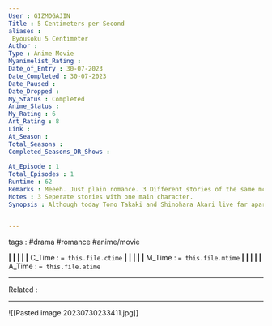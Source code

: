```yaml
---
User : GIZMOGAJIN
Title : 5 Centimeters per Second
aliases : 
 Byousoku 5 Centimeter
Author : 
Type : Anime Movie
Myanimelist_Rating : 
Date_of_Entry : 30-07-2023 
Date_Completed : 30-07-2023
Date_Paused : 
Date_Dropped : 
My_Status : Completed
Anime_Status : 
My_Rating : 6
Art_Rating : 8
Link : 
At_Season : 
Total_Seasons : 
Completed_Seasons_OR_Shows : 
 
At_Episode : 1
Total_Episodes : 1
Runtime : 62
Remarks : Meeeh. Just plain romance. 3 Different stories of the same mc. just different ages in school. The animation of background and objects and other elements were fantastic but character designs and details were very amateur.
Notes : 3 Seperate stories with one main character.
Synopsis : Although today Tono Takaki and Shinohara Akari live far apart due to a family move shortly after elementary school, they were once two shy young students brought together by their shared differences from their peers. It is because of this that the two built a bond of closeness between them that still survives through their continued correspondence, even over such a distance. Secretly they both fear the loss of this bond over time, and for this reason they arrange a meeting between just the two of them. The journeys both of them take in their minds and in their lives create an atmosphere of intense emotional upheaval, but also a sense of peace. It is a twist of fate and a series of decisions that put the two in place to carry what they choose of their pasts into the future they will create for themselves.


---
```

 tags : #drama #romance #anime/movie 

**|  |  |  |  |** C_Time : `= this.file.ctime` **|  |  |  |  |** M_Time : `= this.file.mtime` **|  |  |  |  |** A_Time : `= this.file.atime` 

---
Related : 

---
![[Pasted image 20230730233411.jpg]]